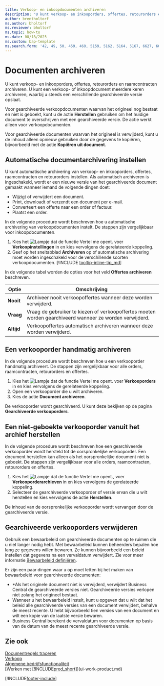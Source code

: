 ```yaml
---
title: Verkoop- en inkoopdocumenten archiveren
description: 'U kunt verkoop- en inkooporders, offertes, retourorders en raamcontracten archiveren.'
author: brentholtorf
ms.author: bholtorf
ms.reviewer: bholtorf
ms.topic: how-to
ms.date: 08/18/2023
ms.custom: bap-template
ms.search.form: '42, 49, 50, 459, 460, 5159, 5162, 5164, 5167, 6627, 6630, 6644, 9305, 9306, 9346, 9347, 9348, 9349'
---
```

# <a name="archive-documents"></a>Documenten archiveren

U kunt verkoop- en inkooporders, offertes, retourorders en raamcontracten archiveren. U kunt een verkoop- of inkoopdocument meerdere keren archiveren, waarbij u steeds een verschillende gearchiveerde versie opslaat.

Voor gearchiveerde verkoopdocumenten waarvan het origineel nog bestaat en niet is geboekt, kunt u de actie **Herstellen** gebruiken om het huidige document te overschrijven met een gearchiveerde versie. De actie werkt alleen voor verkoopdocumenten.

Voor gearchiveerde documenten waarvan het origineel is verwijderd, kunt u de inhoud alleen opnieuw gebruiken door de gegevens te kopiëren, bijvoorbeeld met de actie **Kopiëren uit document**.  

## <a name="to-set-up-automatic-document-archiving"></a>Automatische documentarchivering instellen

U kunt automatische archivering van verkoop- en inkooporders, offertes, raamcontracten en retourorders instellen. Als automatisch archiveren is ingeschakeld, wordt er een nieuwe versie van het gearchiveerde document gemaakt wanneer iemand de volgende dingen doet:

* Wijzigt of verwijdert een document.
* Print, downloadt of verzendt een document per e-mail.
* Converteert een offerte naar een order of factuur.
* Plaatst een order.

In de volgende procedure wordt beschreven hoe u automatische archivering van verkoopdocumenten instelt. De stappen zijn vergelijkbaar voor inkoopdocumenten.

1. Kies het ![Lampje dat de functie Vertel me opent.](media/ui-search/search_small.png "Vertel me wat u wilt doen") voer **Verkoopinstellingen** in en kies vervolgens de gerelateerde koppeling.
2. Geef op het sneltabblad **Archiveren** op of automatische archivering moet worden ingeschakeld voor de verschillende soorten verkoopdocumenten. [!INCLUDE [tooltip-inline-tip_md](includes/tooltip-inline-tip_md.md)]

In de volgende tabel worden de opties voor het veld **Offertes archiveren** beschreven.

|Optie|Omschrijving|
|------|-----------|
|**Nooit**| Archiveer nooit verkoopoffertes wanneer deze worden verwijderd.|
|**Vraag**|Vraag de gebruiker te kiezen of verkoopoffertes moeten worden gearchiveerd wanneer ze worden verwijderd.|
|**Altijd**|Verkoopoffertes automatisch archiveren wanneer deze worden verwijderd.|

## <a name="to-manually-archive-a-sales-order"></a>Een verkooporder handmatig archiveren

In de volgende procedure wordt beschreven hoe u een verkooporder handmatig archiveert. De stappen zijn vergelijkbaar voor alle orders, raamcontracten, retourorders en offertes.

1. Kies het ![Lampje dat de functie Vertel me opent.](media/ui-search/search_small.png "Vertel me wat u wilt doen") voer **Verkooporders** in en kies vervolgens de gerelateerde koppeling.  
2. Open een verkooporder die u wilt archiveren.  
3. Kies de actie **Document archiveren**.

De verkooporder wordt gearchiveerd. U kunt deze bekijken op de pagina **Gearchiveerde verkooporders**.

## <a name="to-restore-a-non-posted-sales-order-from-the-archive"></a>Een niet-geboekte verkooporder vanuit het archief herstellen

In de volgende procedure wordt beschreven hoe een gearchiveerde verkooporder wordt hersteld tot de oorspronkelijke verkooporder. Een document herstellen kan alleen als het oorspronkelijke document niet is geboekt. De stappen zijn vergelijkbaar voor alle orders, raamcontracten, retourorders en offertes.

1. Kies het ![Lampje dat de functie Vertel me opent.](media/ui-search/search_small.png "Vertel me wat u wilt doen"), voer **Verkooporderarchieven** in en kies vervolgens de gerelateerde koppeling.
2. Selecteer de gearchiveerde verkooporder of versie ervan die u wilt herstellen en kies vervolgens de actie **Herstellen**.  

De inhoud van de oorspronkelijke verkooporder wordt vervangen door de gearchiveerde versie.

## <a name="to-delete-archived-sales-orders"></a>Gearchiveerde verkooporders verwijderen

Gebruik een bewaarbeleid om gearchiveerde documenten op te ruimen die u niet langer nodig hebt. Met bewaarbeleid kunnen beheerders bepalen hoe lang ze gegevens willen bewaren. Ze kunnen bijvoorbeeld een beleid instellen dat gegevens na een vervaldatum verwijdert. Zie voor meer informatie [Bewaarbeleid definiëren](admin-data-retention-policies.md).

Er zijn een paar dingen waar u op moet letten bij het maken van bewaarbeleid voor gearchiveerde documenten:

* *Als het originele document niet is verwijderd, verwijdert Business Central de gearchiveerde versies niet. Gearchiveerde versies verlopen niet zolang het origineel bestaat.
* Wanneer u het bewaarbeleid instelt, kunt u opgeven dat u wilt dat het beleid alle gearchiveerde versies van een document verwijdert, behalve de meest recente. U hebt bijvoorbeeld tien versies van een document en wilt een kopie van de laatste versie bewaren. 
* Business Central berekent de vervaldatum voor documenten op basis van de datum van de meest recente gearchiveerde versie.

## <a name="see-also"></a>Zie ook

[Documentregels traceren](across-how-to-track-document-lines.md)  
[Verkoop](sales-manage-sales.md)  
[Algemene bedrijfsfunctionaliteit](ui-across-business-areas.md)  
[Werken met [!INCLUDE[prod_short](includes/prod_short.md)]](ui-work-product.md)

[!INCLUDE[footer-include](includes/footer-banner.md)]
